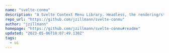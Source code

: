 ```yaml
---
name: "svelte-conmu"
description: "A Svelte Context Menu Library. Headless, the rendering/styling is completely in your hands."
repo_url: "https://github.com/jzillmann/svelte-conmu"
author: "jzillmann"
homepage: "https://github.com/jzillmann/svelte-conmu#readme"
updated: "2023-05-06T18:07:49.138Z"
tags: 
  - ui
---
```

